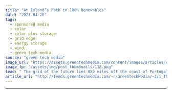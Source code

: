 ```yaml
---
title: "An Island’s Path to 100% Renewables"
date: "2021-04-20"
tags: 
  - sponsored media
  - solar
  - solar plus storage 
  - grid edge
  - energy storage
  - wind,
  - green tech media
source: "green tech media"
image_url: "https://assets.greentechmedia.com/content/images/articles/Wartsila_Graciosa.jpeg"
image_fp: "/assets/img/post_thumbnails/118.png"
lead: " The grid of the future lies 850 miles off the coast of Portugal, on an island in the Azores called Graciosa. The island has always been dependent on fossil fuels. But in 2018, that changed. That’s when a group of developers kicked off a hybrid wind- ..."
article_url: "http://feeds.greentechmedia.com/~r/GreentechMedia/~3/i_TNZOSHIRY/an-islands-path-to-100-renewables"
---
```


---
